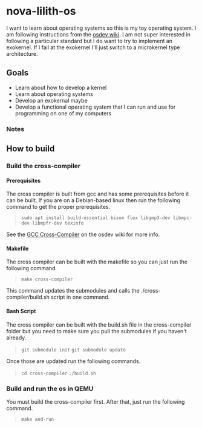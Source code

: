 # nova-lilith-os

I want to learn about operating systems so this is my toy operating system. I am following instructions from the [osdev wiki](https://wiki.osdev.org/). I am not super interested in following a particular standard but I do want to try to implement an exokernel. If I fail at the exokernel I'll just switch to a microkernel type architecture.

## Goals

- Learn about how to develop a kernel
- Learn about operating systems
- Develop an exokernal maybe
- Develop a functional operating system that I can run and use for programming on one of my computers

### Notes

## How to build

### Build the cross-compiler

#### Prerequisites

The cross compiler is built from gcc and has some prerequisites before it can be built. If you are on a Debian-based linux then run the following command to get the proper prerequisites.

> `sudo apt install build-essential bison flex libgmp3-dev libmpc-dev libmpfr-dev texinfo`

See the [GCC Cross-Compiler](https://wiki.osdev.org/GCC_Cross-Compiler) on the osdev wiki for more info.

#### Makefile

The cross compiler can be built with the makefile so you can just run the following command.

> `make cross-compiler`

This command updates the submodules and calls the ./cross-compiler/build.sh script in one command.

#### Bash Script

The cross compiler can be built with the build.sh file in the cross-compiler folder but you need to make sure you pull the submodules if you haven't already.

> `git submodule init`
> `git submodule update`

Once those are updated run the following commands.

> `cd cross-compiler`
> `./build.sh`

### Build and run the os in QEMU

You must build the cross-compiler first. After that, just run the following command.

> `make and-run`
